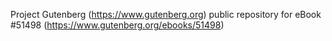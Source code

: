 Project Gutenberg (https://www.gutenberg.org) public repository for
eBook #51498 (https://www.gutenberg.org/ebooks/51498)
